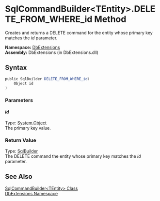 SqlCommandBuilder&lt;TEntity>.DELETE_FROM_WHERE_id Method
=========================================================
Creates and returns a DELETE command for the entity whose primary key matches the *id* parameter.

**Namespace:** [DbExtensions][1]  
**Assembly:** DbExtensions (in DbExtensions.dll)

Syntax
------

```csharp
public SqlBuilder DELETE_FROM_WHERE_id(
	Object id
)
```

### Parameters

#### *id*
Type: [System.Object][2]  
The primary key value.

### Return Value
Type: [SqlBuilder][3]  
The DELETE command the entity whose primary key matches the *id* parameter.

See Also
--------
[SqlCommandBuilder&lt;TEntity> Class][4]  
[DbExtensions Namespace][1]  

[1]: ../README.md
[2]: http://msdn.microsoft.com/en-us/library/e5kfa45b
[3]: ../SqlBuilder/README.md
[4]: README.md